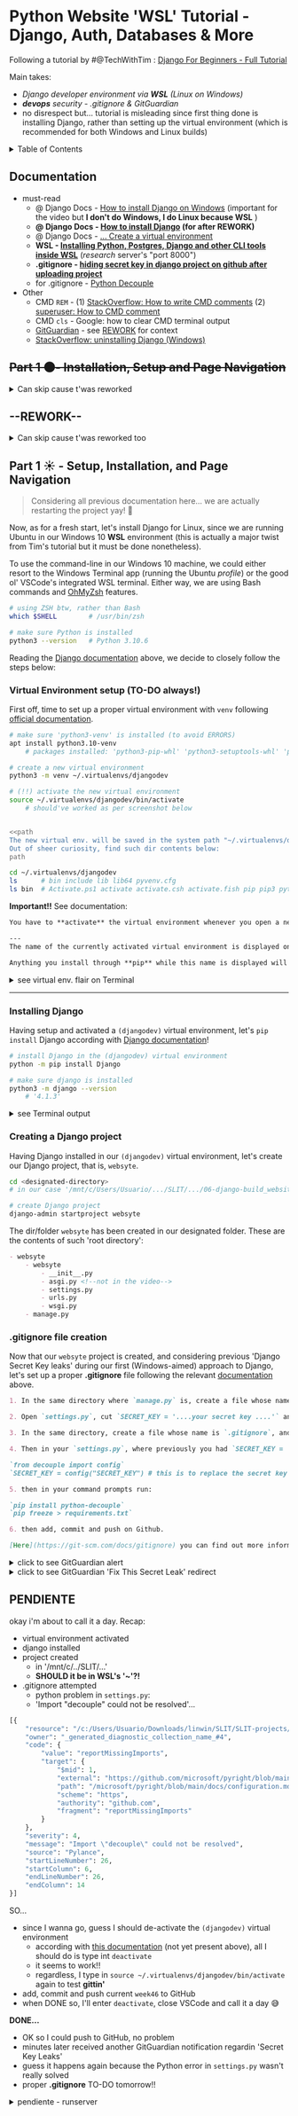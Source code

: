 # Python Website 'WSL' Tutorial - Django, Auth, Databases & More

Following a tutorial by #@TechWithTim : [Django For Beginners - Full Tutorial](https://youtu.be/sm1mokevMWk)

Main takes:
- *Django developer environment via **WSL** (Linux on Windows)*
- ***devops** security - .gitignore & GitGuardian*
- no disrespect but... tutorial is misleading since first thing done is installing Django, rather than setting up the virtual environment (which is recommended for both Windows and Linux builds)


<details>
<summary>Table of Contents</summary>

- [Python Website 'WSL' Tutorial - Django, Auth, Databases & More](#python-website-wsl-tutorial---django-auth-databases--more)
  - [Documentation](#documentation)
  - [~~Part 1 🌑- Installation, Setup and Page Navigation~~](#part-1---installation-setup-and-page-navigation)
  - [--REWORK--](#--rework--)
    - [uninstall Django for WSL reinstall](#uninstall-django-for-wsl-reinstall)
  - [Part 1 ☀️ - Setup, Installation, and Page Navigation](#part-1-️---setup-installation-and-page-navigation)
    - [Virtual Environment setup (TO-DO always!)](#virtual-environment-setup-to-do-always)
    - [Installing Django](#installing-django)
    - [Creating a Django project](#creating-a-django-project)
    - [.gitignore file creation](#gitignore-file-creation)
  - [PENDIENTE](#pendiente)
    - [Test local server](#test-local-server)

</details>


## Documentation

- must-read
    - @ Django Docs - [How to install Django on Windows](https://docs.djangoproject.com/en/4.1/howto/windows/) (important for the video but **I don't do Windows, I do Linux because WSL** <!-- Relevant because `activate dj` didn't work for me so I defo should read about the **'virtual environment'** config -->)
    - **@ Django Docs - [How to install Django](https://docs.djangoproject.com/en/4.1/topics/install/) (for after REWORK)** <!--mind the first steps meant for a **PRODUCTION DEPLOYMENT**, including Apache and more-->
    -  @ Django Docs - [... Create a virtual environment](https://docs.djangoproject.com/en/4.1/intro/contributing/#getting-a-copy-of-django-s-development-version)
    - **WSL - [Installing Python, Postgres, Django and other CLI tools inside WSL](https://www.agiliq.com/blog/2018/07/using-django-on-windows-with-wsl/)** (*research* server's "port 8000")
    - **.gitignore - [hiding secret key in django project on github after uploading project](https://stackoverflow.com/questions/64208678/hiding-secret-key-in-django-project-on-github-after-uploading-project)**
    - for .gitignore - [Python Decouple](https://pypi.org/project/python-decouple/)
- Other
    - CMD `REM` - (1) [StackOverflow: How to write CMD comments](https://stackoverflow.com/questions/2997578/how-do-i-comment-on-the-windows-command-line) (2) [superuser: How to CMD comment](https://superuser.com/questions/82231/how-do-i-do-comments-at-a-windows-command-prompt)
    - CMD `cls` - Google: how to clear CMD terminal output
    - [GitGuardian](https://github.com/GitGuardian) - see [REWORK](#rework) for context
    - [StackOverflow: uninstalling Django (Windows)](https://stackoverflow.com/questions/20897851/uninstall-django-completely)


## ~~Part 1 🌑- Installation, Setup and Page Navigation~~

<details>
<summary>Can skip cause t'was reworked</summary>

Assuming your machine runs Windows and **Python** is already installed, open the **Command Prompt** - CMD (via VSCode integrated terminal or the Terminal Preview app) and access the folder you want your project files to be in.

<!-- ??
Bear in mind CMD must be used (ie. WSL's ZSH doesn't work) since machine runs Windows_10
Although `python3 --version` works fine, after installing Django via CMD (`pip install django`)
running `python3 -m django --version` in WSL's ZSH returns "/usr/bin/python3: No module named django
-->

```CMD
REM (lines starting with REM are comments)

REM make sure Python is installed
python --version

REM (1.) install Django
pip install django
```
<details>
<summary>see Windows Terminal output screenshot</summary>

![pip_install_django](/SLIT-projects/03-Software_Development/06-django-build_website/images/aborted--cmd-pip_install.PNG)
</details>

```CMD
REM Tim enters `activate dj` because "virtual environment" - for me it doesn't work (must read documentation above)

REM (2.) create Django project in designated location - project folder can be named 'mysite' or else
    REM (C:\Users\Usuario\Downloads\linwin\SLIT\SLIT-projects\03-Software_Development\06-django-build_website)
django-admin startproject mysite
```
A project folder should've been created under the name `mysite` containing the following:
```markdown
- mysite
    - mysite
        - __init__.py
        - asgi.py <!--not in the video-->
        - settings.py
        - urls.py
        - wsgi.py
    - manage.py 
```

Having created the main project files, let's test 'em running the site locally!

```CMD
REM access the just created project folder 
cd mysite

REM (3) run the site!
python manage.py runserver

REM unless encountering an error, access the given address via web browser (as shown below) 
```

The two screenshots below display:

<details>
<summary>(1) CMD terminal output to `python manage.py runserver` + site access output</summary>

![manage.py_runserver](/SLIT-projects/03-Software_Development/06-django-build_website/images/aborted--cmd_runserver_outupt.PNG)
</details>

<details>
<summary>(2) "development server" site at local network port 8000 (`http://127.0.0.1:8000/`) via Google's Chrome browser</summary>

![server-8000--dev-env](/SLIT-projects/03-Software_Development/06-django-build_website/images/aborted--dev_server.PNG)
</details>


</details>

## --REWORK--

<details>
<summary>Can skip cause t'was reworked too</summary>

Project is halted and all current progress aborted and restarted to optimize the **development environment**.

Although we will continue the tutorial, **major changes** will apply according with our [documentation](#documentation):

- our Django project won't be a Windows install but a Linux one, since we run WSL

### uninstall Django for WSL reinstall

Due to confusing CMD vs WSL's ZSH Django config/setup/admin (as we use Bash for **git** and for other projects' development), we decide to uninstall Django, read the **virtual environment** config [documentation](#documentation) for Windows and finally reinstall Django for our WSL system.

In other words, let's undo our Django Windows install to reinstall it [later](#part-1-☀️---setup-installation-and-page-navigation) (we may install Django for Linux since we plan on running the framework via WSL and **VSCode's integrated WSL's ZSH terminal**).

1. First off, delete current `mysite` local folder from within the file explorer. Freely git-commit their removal.

```markdown
I try via file explorer but ERROR:
- La acción no se puede completar porque otro programa abrió la carpeta o uno de sus archivos. Cierre la carpeta o el archivo e inténtelo de nuevo.

I try deleting via vscode Explorer but ERROR:
- Error: EBUSY: resource busy or locked, rmdir
- 'c:Users\Usuario\...\linwin\SLIT\...\mysite'
```

As a result, I skip to step 2:

2. Secondly, uninstall Django via CMD.

```CMD
REM make sure Django is installed
python -m django --version
    REM '4.1.3'


REM uninstall Django via CMD with Python's pip installer
pip uninstall django
    REM 'Found  Django 4.1.3 ... Would remove:
    REM C:\users\usuario\appdata\local\programs\python\python310\lib\site-packages\django-3.1.3.dist-info\*
    REM C:\users\...\python310\lib\site-packages\django\*
    REM C:\users\...\python310\scripts\django-admin.exe
    REM Proceed (Y/n)?'
Y
    REM 'Successfully uninstalled Django-4.1.3'

REM double-check Django is uninstalled
python -m django --version
    REM 'No module named django'

REM assess Python config
python --version
    REM Python 3.10.5
```
3. Again, let's try to delete the local `mysite` project (this time after closing this VSCode window).

> It worked so, let's reinstall! - Don't forget to read Django Docs documentation!

</details>

## Part 1 ☀️ - Setup, Installation, and Page Navigation

<!-- I might cover a complete WSL/Python-VM setup
(( Windows10 > WSL > Ubuntu > OhMyZsh > VSCode >> Python(pip) > Django )) -->

> Considering all previous documentation here... we are actually restarting the project yay! 🌌

Now, as for a fresh start, let's install Django for Linux, since we are running Ubuntu in our Windows 10 **WSL** environment (this is actually a major twist from Tim's tutorial but it must be done nonetheless).

To use the command-line in our Windows 10 machine, we could either resort to the Windows Terminal app (running the Ubuntu *profile*) or the good ol' VSCode's integrated WSL terminal. Either way, we are using Bash commands and [OhMyZsh](https://youtu.be/dQw4w9WgXcQ) features.


```bash
# using ZSH btw, rather than Bash
which $SHELL        # /usr/bin/zsh

# make sure Python is installed
python3 --version   # Python 3.10.6
```

Reading the [Django documentation](#documentation) above, we decide to closely follow the steps below: 

### Virtual Environment setup (TO-DO always!) 

First off, time to set up a proper virtual environment with `venv` following [official documentation](https://docs.djangoproject.com/en/4.1/intro/contributing/#getting-a-copy-of-django-s-development-version).

```bash
# make sure 'python3-venv' is installed (to avoid ERRORS)
apt install python3.10-venv
    # packages installed: 'python3-pip-whl' 'python3-setuptools-whl' 'python3.10-venv'

# create a new virtual environment
python3 -m venv ~/.virtualenvs/djangodev

# (!!) activate the new virtual environment
source ~/.virtualenvs/djangodev/bin/activate
    # should've worked as per screenshot below


<<path
The new virtual env. will be saved in the system path "~/.virtualenvs/djangodev". 
Out of sheer curiosity, find such dir contents below:
path

cd ~/.virtualenvs/djangodev
ls      # bin include lib lib64 pyvenv.cfg
ls bin  # Activate.ps1 activate activate.csh activate.fish pip pip3 python python3 python3.10
```


**Important!!** See documentation:
```markdown
You have to **activate** the virtual environment whenever you open a new terminal window.

---
The name of the currently activated virtual environment is displayed on the command line to help you keep track of which one you are using.

Anything you install through **pip** while this name is displayed will be installed in that virtual environment, isolated from other environments and system-wide packages.
```


<details>
<summary>see virtual env. flair on Terminal</summary>

![(djangodev) in Terminal](/SLIT-projects/03-Software_Development/06-django-build_website/images/part1--source_activate.PNG)
</details>

---

### Installing Django

Having setup and activated a `(djangodev)` virtual environment, let's `pip install` Django according with [Django documentation](https://docs.djangoproject.com/en/4.1/topics/install/#installing-an-official-release-with-pip)!

```bash
# install Django in the (djangodev) virtual environment
python -m pip install Django

# make sure django is installed
python3 -m django --version
    # '4.1.3'
```
<details>
<summary>see Terminal output</summary>

![pip install Django](/SLIT-projects/03-Software_Development/06-django-build_website/images/part1--pip_install_django.PNG)
</details>

### Creating a Django project

Having Django installed in our `(djangodev)` virtual environment, let's create our Django project, that is, `websyte`.

```bash
cd <designated-directory>
# in our case '/mnt/c/Users/Usuario/.../SLIT/.../06-django-build_website'

# create Django project
django-admin startproject websyte
```

The dir/folder `websyte` has been created in our designated folder. These are the contents of such 'root directory':
```markdown
- websyte
    - websyte
        - __init__.py
        - asgi.py <!--not in the video-->
        - settings.py
        - urls.py
        - wsgi.py
    - manage.py 
```


### .gitignore file creation

<!-- GitGuardian alert about **leaking** 'Django Secret Key' over GitHub -->

Now that our `websyte` project is created, and considering previous 'Django Secret Key leaks' during our first (Windows-aimed) approach to Django, let's set up a proper **.gitignore** file following the relevant [documentation](#documentation) above.

```markdown
1. In the same directory where `manage.py` is, create a file whose name is `.env`.

2. Open `settings.py`, cut `SECRET_KEY = '....your secret key ....'` and paste it to `.env`.

3. In the same directory, create a file whose name is `.gitignore`, and write `.env` inside it.

4. Then in your `settings.py`, where previously you had `SECRET_KEY = '....your secret key ....'`, put:

`from decouple import config`
`SECRET_KEY = config("SECRET_KEY") # this is to replace the secret key you cut away before`

5. then in your command prompts run:

`pip install python-decouple`
`pip freeze > requirements.txt`

6. then add, commit and push on Github.

[Here](https://git-scm.com/docs/gitignore) you can find out more information on how .gitignore works.
```

<details>
<summary>click to see GitGuardian alert</summary>

![GitGuardian leak alert](/SLIT-projects/03-Software_Development/06-django-build_website/images/leak--git_key_exposed.PNG)
</details>

<details>
<summary>click to see GitGuardian 'Fix This Secret Leak' redirect</summary> 

![GitGuardian auth](/SLIT-projects/03-Software_Development/06-django-build_website/images/leak--GitGuardian-auth.PNG)
</details>

## PENDIENTE

okay i'm about to call it a day. Recap:
- virtual environment activated
- django installed
- project created
    - in '/mnt/c/../SLIT/...'
    - **SHOULD it be in WSL's '~'?!**
- .gitignore attempted
    - python problem in `settings.py`:
    - 'Import "decouple" could not be resolved'... 

```python
[{
	"resource": "/c:/Users/Usuario/Downloads/linwin/SLIT/SLIT-projects/03-Software_Development/06-django-build_website/websyte/websyte/settings.py",
	"owner": "_generated_diagnostic_collection_name_#4",
	"code": {
		"value": "reportMissingImports",
		"target": {
			"$mid": 1,
			"external": "https://github.com/microsoft/pyright/blob/main/docs/configuration.md#reportMissingImports",
			"path": "/microsoft/pyright/blob/main/docs/configuration.md",
			"scheme": "https",
			"authority": "github.com",
			"fragment": "reportMissingImports"
		}
	},
	"severity": 4,
	"message": "Import \"decouple\" could not be resolved",
	"source": "Pylance",
	"startLineNumber": 26,
	"startColumn": 6,
	"endLineNumber": 26,
	"endColumn": 14
}]
```

SO...
- since I wanna go, guess I should de-activate the `(djangodev)` virtual environment
    - according with [this documentation](https://stackoverflow.com/questions/990754/how-to-leave-exit-deactivate-a-python-virtualenv) (not yet present above), all I should do is type int `deactivate`
    - it seems to work!!
    - regardless, I type in `source ~/.virtualenvs/djangodev/bin/activate` again to test **gittin'**
- add, commit and push current `week46` to GitHub
- when DONE so, I'll enter `deactivate`, close VSCode and call it a day 😅

**DONE...**
- OK so I could push to GitHub, no problem
- minutes later received another GitGuardian notification regardin 'Secret Key Leaks' 
- guess it happens again because the Python error in `settings.py` wasn't really solved
- proper **.gitignore** TO-DO tomorrow!!



<details>
<summary> pendiente - runserver </summary>

### Test local server

Having created our `websyte` Django project, let's test whether it's working fine by "running a server in our local machine", which should allow us to connect to our website.

> What we're doing is known as "Development": working on our local machine, website is not live on the Internet, but connecting to it with our web browser allow us to see it 'as if' it was live.

```bash
# move to relevant dir
cd websyte

# run local server
python3 manage.py runserver
```

</details>